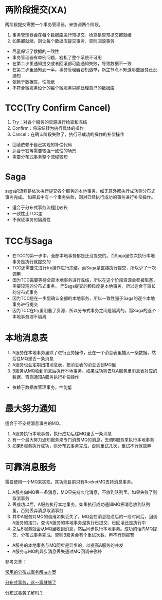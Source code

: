 # 两阶段提交(XA)

两阶段提交需要一个事务管理器，来协调两个阶段。

1. 事务管理器会在每个数据库进行预提交，检查是否预提交都就绪
2. 如果都就绪，则让每个数据库提交事务，否则回滚事务

+ 尽量保证了数据的一致性
+ 事务管理器有单例问题，宕机了整个系统不可用
+ 在第二步里通知提交或者回滚都可能通知失败，导致数据不一致
+ 在第二步里通知到一半，事务管理器宕机选举，新主节点不知道那些服务还没通知
+ 依赖于数据库，性能低
+ 不符合微服务设计的每个微服务只能处理自己的数据库

# TCC(Try Confirm Cancel)

1. Try：对各个服务的资源进行检查和冻结
2. Confirm：将冻结转为执行具体的操作
3. Cancel：在确认阶段失败了，执行已成功的操作的补偿操作

+ 回滚依赖于自己实现的补偿代码
+ 适合于钱等需要较强一致性的场景
+ 需要分布式事务整个流程较短

# Saga
saga的流程是依次执行提交各个服务的本地事务，如无意外都执行成功则分布式事务完成。
如果其中有一个事务失败，则对已经执行成功的事务进行补偿操作。

+ 适合于分布式事务流程比较长
+ 一致性比TCC差
+ 不保证事务的隔离性

# TCC与Saga

+ 在TCC的第一步中，全部本地事务都是还没提交的。而Saga里依次执行本地事务是执行就提交的
+ TCC还需要先进行try操作进行冻结。而Saga是直接执行提交，所以少了一次调用
+ 因为TCC需要等待全部本地事务进行冻结，所以在这个阶段资源会都被阻塞，需要较短的分布式事务。
  而Saga提交的颗粒度是本地事务，所以适合于较长的分布式事务
+ 因为TCC是在一步里确认全部的本地事务，所以一致性强于Saga的逐个本地事务进行提交
+ 因为TCC在try里阻塞了资源，所以分布式事务之间是隔离的。而Saga的逐个本地事务则不隔离

# 本地消息表

1. A服务在本地事务里除了进行业务操作，还在一个消息表里插入一条数据，然后往MQ里丢一条消息
2. A服务也会定期扫描消息表，把消息表的消息丢到MQ里
3. B服务从MQ收到消息后执行本地事务。如果成功则去除A服务里消息表对应的数据，否则通知A服务执行补偿操作

+ 依赖于数据库管理事务，性能低

# 最大努力通知

适合于不支持消息事务的MQ。

1. A服务执行本地事务，执行成功后往MQ里丢一条消息
2. 有一个最大努力通知服务来专门消费MQ的消息，去调B服务来执行本地事务
3. 如果B服务执行成功，则分布式事务完成，否则重试几次，重试不行就放弃

# 可靠消息服务

需要使用一个MQ来实现，其功能目前只有RocketMQ支持消息事务。

1. A服务向MQ丢一条消息，MQ只先持久化消息，不放到队列里。如果失败了则取消事务
2. 丢成功以后，A服务执行本地事务。如果执行成功通知MQ把消息放到队列里，否则丢弃消息取消事务
3. 其中A服务对MQ的调用如果丢失了，MQ会在消息投递后的一段时间后，回调A服务的接口，查询A服务的本地事务是执行已提交、已回滚还是执行中
4. 之后B服务就会从MQ里收到消息，然后同步执行本地事务。成功的话向MQ提交，分布式事务完成，否则B服务会有个重试次数，再不行则报警

+ A服务的本地事务与MQ同步是异步的，以提高A服务的并发
+ A服务与MQ的异步消息丢失通过MQ回调来弥补

参考文章：

[常用的分布式事务解决方案](https://juejin.im/post/5aa3c7736fb9a028bb189bca)

[分布式事务，这一篇就够了](https://xiaomi-info.github.io/2020/01/02/distributed-transaction/)

[分布式事务了解吗？](https://doocs.github.io/advanced-java/#/./docs/distributed-system/distributed-transaction?id=saga-%e6%96%b9%e6%a1%88)